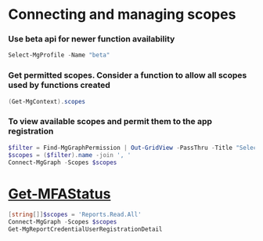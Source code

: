 # Connecting and managing scopes
### Use beta api for newer function availability
```Powershell
Select-MgProfile -Name "beta"
```

### Get permitted scopes. Consider a function to allow all scopes used by functions created
```Powershell
(Get-MgContext).scopes
```

### To view available scopes and permit them to the app registration
```Powershell
$filter = Find-MgGraphPermission | Out-GridView -PassThru -Title "Select needed permissions."
$scopes = ($filter).name -join ', '
Connect-MgGraph -Scopes $scopes
```

# [Get-MFAStatus](https://docs.microsoft.com/en-us/powershell/module/microsoft.graph.reports/get-mgreportcredentialuserregistrationdetail?view=graph-powershell-beta)
```Powershell
[string[]]$scopes = 'Reports.Read.All'
Connect-MgGraph -Scopes $scopes
Get-MgReportCredentialUserRegistrationDetail
```